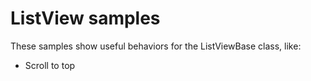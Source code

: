 # ListView samples

These samples show useful behaviors for the ListViewBase class, like:

* Scroll to top
